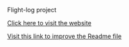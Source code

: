 Flight-log project

[Click here to visit the website](https://gplucas.github.io/flight-log/)

[Visit this link to improve the Readme file](https://github.com/adam-p/markdown-here/wiki/Markdown-Cheatsheet)